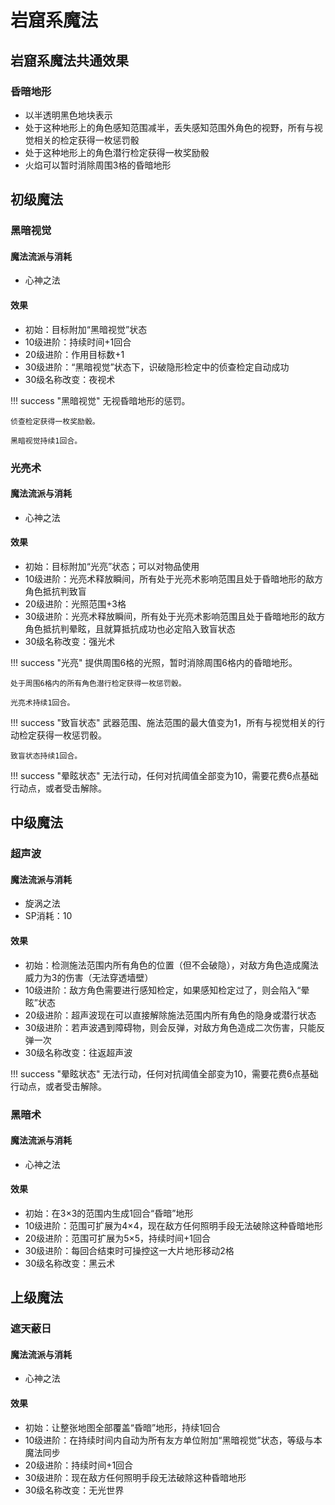 # 岩窟系魔法

## 岩窟系魔法共通效果

### 昏暗地形

* 以半透明黑色地块表示
* 处于这种地形上的角色感知范围减半，丢失感知范围外角色的视野，所有与视觉相关的检定获得一枚惩罚骰
* 处于这种地形上的角色潜行检定获得一枚奖励骰
* 火焰可以暂时消除周围3格的昏暗地形

## 初级魔法

### 黑暗视觉

#### 魔法流派与消耗

* 心神之法

#### 效果

* 初始：目标附加“黑暗视觉”状态
* 10级进阶：持续时间+1回合
* 20级进阶：作用目标数+1
* 30级进阶：“黑暗视觉”状态下，识破隐形检定中的侦查检定自动成功
* 30级名称改变：夜视术

!!! success "黑暗视觉"
    无视昏暗地形的惩罚。

    侦查检定获得一枚奖励骰。

    黑暗视觉持续1回合。

### 光亮术

#### 魔法流派与消耗

* 心神之法

#### 效果

* 初始：目标附加“光亮”状态；可以对物品使用
* 10级进阶：光亮术释放瞬间，所有处于光亮术影响范围且处于昏暗地形的敌方角色抵抗判致盲
* 20级进阶：光照范围+3格
* 30级进阶：光亮术释放瞬间，所有处于光亮术影响范围且处于昏暗地形的敌方角色抵抗判晕眩，且就算抵抗成功也必定陷入致盲状态
* 30级名称改变：强光术

!!! success "光亮"
    提供周围6格的光照，暂时消除周围6格内的昏暗地形。

    处于周围6格内的所有角色潜行检定获得一枚惩罚骰。

    光亮术持续1回合。

!!! success "致盲状态"
    武器范围、施法范围的最大值变为1，所有与视觉相关的行动检定获得一枚惩罚骰。

    致盲状态持续1回合。

!!! success "晕眩状态"
    无法行动，任何对抗阈值全部变为10，需要花费6点基础行动点，或者受击解除。

## 中级魔法

### 超声波

#### 魔法流派与消耗

* 旋涡之法
* SP消耗：10

#### 效果

* 初始：检测施法范围内所有角色的位置（但不会破隐），对敌方角色造成魔法威力为3的伤害（无法穿透墙壁）
* 10级进阶：敌方角色需要进行感知检定，如果感知检定过了，则会陷入“晕眩”状态
* 20级进阶：超声波现在可以直接解除施法范围内所有角色的隐身或潜行状态
* 30级进阶：若声波遇到障碍物，则会反弹，对敌方角色造成二次伤害，只能反弹一次
* 30级名称改变：往返超声波

!!! success "晕眩状态"
    无法行动，任何对抗阈值全部变为10，需要花费6点基础行动点，或者受击解除。

### 黑暗术

#### 魔法流派与消耗

* 心神之法

#### 效果

* 初始：在3×3的范围内生成1回合“昏暗”地形
* 10级进阶：范围可扩展为4×4，现在敌方任何照明手段无法破除这种昏暗地形
* 20级进阶：范围可扩展为5×5，持续时间+1回合
* 30级进阶：每回合结束时可操控这一大片地形移动2格
* 30级名称改变：黑云术

## 上级魔法

### 遮天蔽日

#### 魔法流派与消耗

* 心神之法

#### 效果

* 初始：让整张地图全部覆盖“昏暗”地形，持续1回合
* 10级进阶：在持续时间内自动为所有友方单位附加“黑暗视觉”状态，等级与本魔法同步
* 20级进阶：持续时间+1回合
* 30级进阶：现在敌方任何照明手段无法破除这种昏暗地形
* 30级名称改变：无光世界
